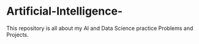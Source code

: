 # Artificial-Intelligence-
This repository is all about my AI and Data Science practice Problems and Projects.

